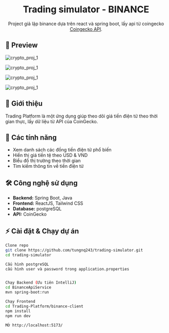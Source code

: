 <div align="center">
  
# Trading simulator - BINANCE

</div>

<div align="center">
  
Project giả lập binance dựa trên react và spring boot, lấy api từ coingecko [Coingecko API](https://www.coingecko.com/). 

 

</div>

## 🔎 Preview 

![crypto_proj_1](https://private-user-images.githubusercontent.com/129868244/412332321-9b703468-24cf-4669-9cd3-a676f7054d43.png?jwt=eyJhbGciOiJIUzI1NiIsInR5cCI6IkpXVCJ9.eyJpc3MiOiJnaXRodWIuY29tIiwiYXVkIjoicmF3LmdpdGh1YnVzZXJjb250ZW50LmNvbSIsImtleSI6ImtleTUiLCJleHAiOjE3MzkzNDk4NTEsIm5iZiI6MTczOTM0OTU1MSwicGF0aCI6Ii8xMjk4NjgyNDQvNDEyMzMyMzIxLTliNzAzNDY4LTI0Y2YtNDY2OS05Y2QzLWE2NzZmNzA1NGQ0My5wbmc_WC1BbXotQWxnb3JpdGhtPUFXUzQtSE1BQy1TSEEyNTYmWC1BbXotQ3JlZGVudGlhbD1BS0lBVkNPRFlMU0E1M1BRSzRaQSUyRjIwMjUwMjEyJTJGdXMtZWFzdC0xJTJGczMlMkZhd3M0X3JlcXVlc3QmWC1BbXotRGF0ZT0yMDI1MDIxMlQwODM5MTFaJlgtQW16LUV4cGlyZXM9MzAwJlgtQW16LVNpZ25hdHVyZT1jNDM1NmU0NjFlYzhhYzdhNWUyMjAxNzhkNWFjNDk2MjkyODk0NDU1YzcxOTE0MWY0MmQ1MGZiOGQxMjBmYjU0JlgtQW16LVNpZ25lZEhlYWRlcnM9aG9zdCJ9.YVqm9sjBa2ceLG0G2UXfxkXSU-ne7OQ2ufDmY3RXlnQ)

![crypto_proj_1](https://private-user-images.githubusercontent.com/129868244/412332922-538f88a0-470e-46b0-b374-1142a874f456.png?jwt=eyJhbGciOiJIUzI1NiIsInR5cCI6IkpXVCJ9.eyJpc3MiOiJnaXRodWIuY29tIiwiYXVkIjoicmF3LmdpdGh1YnVzZXJjb250ZW50LmNvbSIsImtleSI6ImtleTUiLCJleHAiOjE3MzkzNDk4ODEsIm5iZiI6MTczOTM0OTU4MSwicGF0aCI6Ii8xMjk4NjgyNDQvNDEyMzMyOTIyLTUzOGY4OGEwLTQ3MGUtNDZiMC1iMzc0LTExNDJhODc0ZjQ1Ni5wbmc_WC1BbXotQWxnb3JpdGhtPUFXUzQtSE1BQy1TSEEyNTYmWC1BbXotQ3JlZGVudGlhbD1BS0lBVkNPRFlMU0E1M1BRSzRaQSUyRjIwMjUwMjEyJTJGdXMtZWFzdC0xJTJGczMlMkZhd3M0X3JlcXVlc3QmWC1BbXotRGF0ZT0yMDI1MDIxMlQwODM5NDFaJlgtQW16LUV4cGlyZXM9MzAwJlgtQW16LVNpZ25hdHVyZT1iZjk0N2ZjOTQ0NTRiNDA4NTNiNjU4NGYwZTZlZjYxMGVjNGM3ZWU4ODk5MDBhMmRjZWUwNTcyN2FhMGRjZDgzJlgtQW16LVNpZ25lZEhlYWRlcnM9aG9zdCJ9.yVpBZt9kYADAFFS7BQCdFasZQFd1TFqW1CJY-sJhabQ)

![crypto_proj_1](https://private-user-images.githubusercontent.com/129868244/412333166-bed7a765-474f-41dd-b3dc-eb8bc27e7cca.png?jwt=eyJhbGciOiJIUzI1NiIsInR5cCI6IkpXVCJ9.eyJpc3MiOiJnaXRodWIuY29tIiwiYXVkIjoicmF3LmdpdGh1YnVzZXJjb250ZW50LmNvbSIsImtleSI6ImtleTUiLCJleHAiOjE3MzkzNDk4OTcsIm5iZiI6MTczOTM0OTU5NywicGF0aCI6Ii8xMjk4NjgyNDQvNDEyMzMzMTY2LWJlZDdhNzY1LTQ3NGYtNDFkZC1iM2RjLWViOGJjMjdlN2NjYS5wbmc_WC1BbXotQWxnb3JpdGhtPUFXUzQtSE1BQy1TSEEyNTYmWC1BbXotQ3JlZGVudGlhbD1BS0lBVkNPRFlMU0E1M1BRSzRaQSUyRjIwMjUwMjEyJTJGdXMtZWFzdC0xJTJGczMlMkZhd3M0X3JlcXVlc3QmWC1BbXotRGF0ZT0yMDI1MDIxMlQwODM5NTdaJlgtQW16LUV4cGlyZXM9MzAwJlgtQW16LVNpZ25hdHVyZT1lOTkxODU5MGFkMWFmNzAxOGVjZDJjYzBjZDlmN2U4NDUwNWRjY2VjNTU4ZmZlYWQ4NzJkYzJlOTNkNmU3M2YwJlgtQW16LVNpZ25lZEhlYWRlcnM9aG9zdCJ9.EeWBkN5z3OvGtN-spPt3NXLjHaBtq3KTyRl9m0JwKgo)

![crypto_proj_1](https://private-user-images.githubusercontent.com/129868244/412333718-97f14df8-6057-4d32-820c-c66a3a074030.png?jwt=eyJhbGciOiJIUzI1NiIsInR5cCI6IkpXVCJ9.eyJpc3MiOiJnaXRodWIuY29tIiwiYXVkIjoicmF3LmdpdGh1YnVzZXJjb250ZW50LmNvbSIsImtleSI6ImtleTUiLCJleHAiOjE3MzkzNDk5MTYsIm5iZiI6MTczOTM0OTYxNiwicGF0aCI6Ii8xMjk4NjgyNDQvNDEyMzMzNzE4LTk3ZjE0ZGY4LTYwNTctNGQzMi04MjBjLWM2NmEzYTA3NDAzMC5wbmc_WC1BbXotQWxnb3JpdGhtPUFXUzQtSE1BQy1TSEEyNTYmWC1BbXotQ3JlZGVudGlhbD1BS0lBVkNPRFlMU0E1M1BRSzRaQSUyRjIwMjUwMjEyJTJGdXMtZWFzdC0xJTJGczMlMkZhd3M0X3JlcXVlc3QmWC1BbXotRGF0ZT0yMDI1MDIxMlQwODQwMTZaJlgtQW16LUV4cGlyZXM9MzAwJlgtQW16LVNpZ25hdHVyZT1hYzM1MmMwNjk2MmZjODkxMmJlMDMyMzAzODU2NzM4MjQyNDJkNjk2NjNlODlkMDFhNGY4ZDVhNDNhMWI3MjAxJlgtQW16LVNpZ25lZEhlYWRlcnM9aG9zdCJ9.6BZR-e8JX_VcKWfY_UnHo_8HlL8DF0MAguDP07g7HOE)


## 🚀 Giới thiệu  
Trading Platform là một ứng dụng giúp theo dõi giá tiền điện tử theo thời gian thực, lấy dữ liệu từ API của CoinGecko.  

## 📌 Các tính năng  
- Xem danh sách các đồng tiền điện tử phổ biến  
- Hiển thị giá tiền tệ theo USD & VND  
- Biểu đồ thị trường theo thời gian  
- Tìm kiếm thông tin về tiền điện tử  

## 🛠️ Công nghệ sử dụng  
- **Backend:** Spring Boot, Java  
- **Frontend:** ReactJS, Tailwind CSS  
- **Database:** postgreSQL  
- **API:** CoinGecko

## ⚡ Cài đặt & Chạy dự án 
 
```bash
Clone repo
git clone https://github.com/tungnq243/trading-simulator.git
cd trading-simulator

Cấu hình postgreSQL
cấu hình user và password trong application.properties


Chạy Backend (Ưu tiên IntelliJ)
cd BinanceApiService
mvn spring-boot:run

Chạy Frontend
cd Trading-Platform/binance-client
npm install
npm run dev

Mở http://localhost:5173/




 



